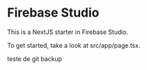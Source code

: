 # Firebase Studio

This is a NextJS starter in Firebase Studio.

To get started, take a look at src/app/page.tsx.

teste de git backup